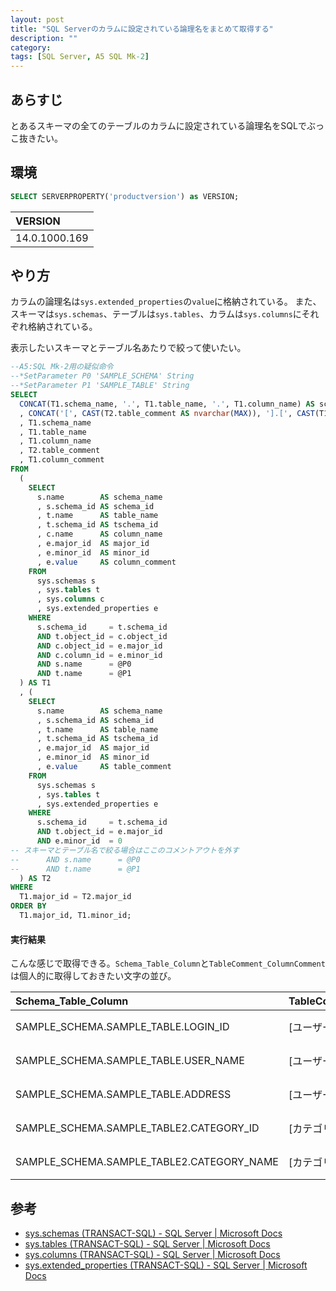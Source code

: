 ```yaml
---
layout: post
title: "SQL Serverのカラムに設定されている論理名をまとめて取得する"
description: ""
category: 
tags: [SQL Server, A5 SQL Mk-2]
---
```


## あらすじ

とあるスキーマの全てのテーブルのカラムに設定されている論理名をSQLでぶっこ抜きたい。

## 環境

```sql
SELECT SERVERPROPERTY('productversion') as VERSION;
```

|VERSION|
|:---|
|14.0.1000.169|

## やり方

カラムの論理名は`sys.extended_properties`の`value`に格納されている。
また、スキーマは`sys.schemas`、テーブルは`sys.tables`、カラムは`sys.columns`にそれぞれ格納されている。

表示したいスキーマとテーブル名あたりで絞って使いたい。

```sql
--A5:SQL Mk-2用の疑似命令
--*SetParameter P0 'SAMPLE_SCHEMA' String
--*SetParameter P1 'SAMPLE_TABLE' String
SELECT
  CONCAT(T1.schema_name, '.', T1.table_name, '.', T1.column_name) AS schema_table_column
  , CONCAT('[', CAST(T2.table_comment AS nvarchar(MAX)), '].[', CAST(T1.column_comment AS nvarchar(MAX)), ']') AS table_comment_column_comment
  , T1.schema_name
  , T1.table_name
  , T1.column_name
  , T2.table_comment
  , T1.column_comment 
FROM
  ( 
    SELECT
      s.name        AS schema_name
      , s.schema_id AS schema_id
      , t.name      AS table_name
      , t.schema_id AS tschema_id
      , c.name      AS column_name
      , e.major_id  AS major_id
      , e.minor_id  AS minor_id
      , e.value     AS column_comment 
    FROM
      sys.schemas s
      , sys.tables t
      , sys.columns c
      , sys.extended_properties e 
    WHERE
      s.schema_id     = t.schema_id 
      AND t.object_id = c.object_id 
      AND c.object_id = e.major_id 
      AND c.column_id = e.minor_id 
      AND s.name      = @P0 
      AND t.name      = @P1
  ) AS T1
  , ( 
    SELECT
      s.name        AS schema_name
      , s.schema_id AS schema_id
      , t.name      AS table_name
      , t.schema_id AS tschema_id
      , e.major_id  AS major_id
      , e.minor_id  AS minor_id
      , e.value     AS table_comment 
    FROM
      sys.schemas s
      , sys.tables t
      , sys.extended_properties e 
    WHERE
      s.schema_id     = t.schema_id 
      AND t.object_id = e.major_id 
      AND e.minor_id  = 0 
-- スキーマとテーブル名で絞る場合はここのコメントアウトを外す
--      AND s.name      = @P0 
--      AND t.name      = @P1
  ) AS T2 
WHERE
  T1.major_id = T2.major_id 
ORDER BY
  T1.major_id, T1.minor_id;
```

#### 実行結果

こんな感じで取得できる。`Schema_Table_Column`と`TableComment_ColumnComment`は個人的に取得しておきたい文字の並び。

|Schema_Table_Column|TableComment_ColumnComment|sname|tname|cname|TableComment|ColumnComment|
|:---|:---|:---|:---|:---|:---|:---|
|SAMPLE_SCHEMA.SAMPLE_TABLE.LOGIN_ID|[ユーザーテーブル].[ログインID]|SAMPLE_SCHEMA|SAMPLE_TABLE|LOGIN_ID|ユーザーテーブル|ログインID|
|SAMPLE_SCHEMA.SAMPLE_TABLE.USER_NAME|[ユーザーテーブル].[ユーザー名]|SAMPLE_SCHEMA|SAMPLE_TABLE|USER_NAME|ユーザーテーブル|ユーザー名|
|SAMPLE_SCHEMA.SAMPLE_TABLE.ADDRESS|[ユーザーテーブル].[住所]|SAMPLE_SCHEMA|SAMPLE_TABLE|ADDRESS|ユーザーテーブル|住所|
|SAMPLE_SCHEMA.SAMPLE_TABLE2.CATEGORY_ID|[カテゴリーテーブル].[カテゴリID]|SAMPLE_SCHEMA|SAMPLE_TABLE2|CATEGORY_ID|カテゴリーテーブル|カテゴリID|
|SAMPLE_SCHEMA.SAMPLE_TABLE2.CATEGORY_NAME|[カテゴリーテーブル].[カテゴリ名]|SAMPLE_SCHEMA|SAMPLE_TABLE2|CATEGORY_NAME|カテゴリーテーブル|カテゴリ名|

## 参考

- [sys.schemas (TRANSACT-SQL) - SQL Server | Microsoft Docs](https://docs.microsoft.com/ja-jp/sql/relational-databases/system-catalog-views/schemas-catalog-views-sys-schemas?view=sql-server-2017)
- [sys.tables (TRANSACT-SQL) - SQL Server | Microsoft Docs](https://docs.microsoft.com/ja-jp/sql/relational-databases/system-catalog-views/sys-tables-transact-sql?view=sql-server-2017)
- [sys.columns (TRANSACT-SQL) - SQL Server | Microsoft Docs](https://docs.microsoft.com/ja-jp/sql/relational-databases/system-catalog-views/sys-columns-transact-sql?view=sql-server-2017)
- [sys.extended_properties (TRANSACT-SQL) - SQL Server | Microsoft Docs](https://docs.microsoft.com/ja-jp/sql/relational-databases/system-catalog-views/extended-properties-catalog-views-sys-extended-properties?view=sql-server-2017) 

